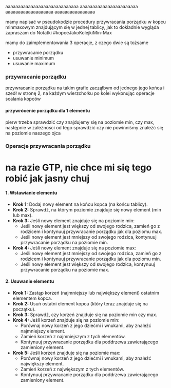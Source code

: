 aaaaaaaaaaaaaaaaaaaaaaaaaaaaa
aaaaaaaaaaaaaaaaaaaaaaa
aaaaaaaaaaaaaaaaaaa
aaaaaaaaaaaaaaaa

mamy napisać w pseudokodzie procedury przywracania porządku w kopcu minmaxowym znajdującym się w jednej tablicy, jak to dokładnie wygląda zapraszam do Notatki #kopceJakoKolejkiMin-Max 

mamy do zaimplementowania 3 operacje, z czego dwie są tożsame 

- przywracanie porządku
- usuwanie minimum
- usuwanie maximum


### przywracanie porządku
 przywracanie porządku na takim grafie zacząłbym od jednego jego końca i szedł w stronę 2, na każdym wierzchołku po kolei wykonując operacje scalania kopców
#### przywrócenie porządku dla 1 elementu 
pierw trzeba sprawdzić czy znajdujemy się na poziomie min, czy max, następnie w zależności od tego sprawdzić czy nie powinniśmy znaleźć się na poziomie naszego ojca

### Operacje przywracania porządku

# na razie GTP, nie chce mi się tego robić jak jasny chuj


#### 1. Wstawianie elementu

- **Krok 1:** Dodaj nowy element na końcu kopca (na końcu tablicy).
- **Krok 2:** Sprawdź, na którym poziomie znajduje się nowy element (min lub max).
- **Krok 3:** Jeśli nowy element znajduje się na poziomie min:
    - Jeśli nowy element jest większy od swojego rodzica, zamień go z rodzicem i kontynuuj przywracanie porządku jak dla poziomu max.
    - Jeśli nowy element jest mniejszy od swojego rodzica, kontynuuj przywracanie porządku na poziomie min.
- **Krok 4:** Jeśli nowy element znajduje się na poziomie max:
    - Jeśli nowy element jest mniejszy od swojego rodzica, zamień go z rodzicem i kontynuuj przywracanie porządku jak dla poziomu min.
    - Jeśli nowy element jest większy od swojego rodzica, kontynuuj przywracanie porządku na poziomie max.

#### 2. Usuwanie elementu

- **Krok 1:** Zastąp korzeń (najmniejszy lub największy element) ostatnim elementem kopca.
- **Krok 2:** Usuń ostatni element kopca (który teraz znajduje się na początku).
- **Krok 3:** Sprawdź, czy korzeń znajduje się na poziomie min czy max.
- **Krok 4:** Jeśli korzeń znajduje się na poziomie min:
    - Porównaj nowy korzeń z jego dziećmi i wnukami, aby znaleźć najmniejszy element.
    - Zamień korzeń z najmniejszym z tych elementów.
    - Kontynuuj przywracanie porządku dla poddrzewa zawierającego zamieniony element.
- **Krok 5:** Jeśli korzeń znajduje się na poziomie max:
    - Porównaj nowy korzeń z jego dziećmi i wnukami, aby znaleźć największy element.
    - Zamień korzeń z największym z tych elementów.
    - Kontynuuj przywracanie porządku dla poddrzewa zawierającego zamieniony element.